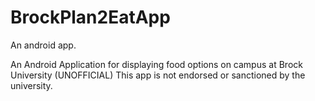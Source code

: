 # BrockPlan2EatApp
An android app.

An Android Application for displaying food options on campus at Brock University (UNOFFICIAL)
This app is not endorsed or sanctioned by the university.
